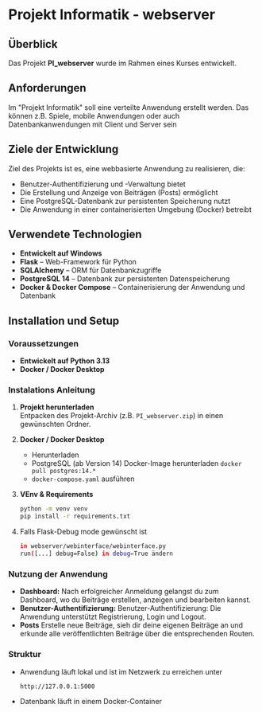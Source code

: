 # Projekt Informatik - webserver

## Überblick

Das Projekt **PI_webserver** wurde im Rahmen eines Kurses entwickelt. 

## Anforderungen

Im "Projekt Informatik" soll eine verteilte Anwendung erstellt werden. Das können z.B. Spiele, mobile Anwendungen oder auch Datenbankanwendungen mit Client und Server sein

## Ziele der Entwicklung
Ziel des Projekts ist es, eine webbasierte Anwendung zu realisieren, die:
- Benutzer-Authentifizierung und -Verwaltung bietet
- Die Erstellung und Anzeige von Beiträgen (Posts) ermöglicht
- Eine PostgreSQL-Datenbank zur persistenten Speicherung nutzt
- Die Anwendung in einer containerisierten Umgebung (Docker) betreibt

## Verwendete Technologien

- **Entwickelt auf Windows**
- **Flask** – Web-Framework für Python
- **SQLAlchemy** – ORM für Datenbankzugriffe
- **PostgreSQL 14** – Datenbank zur persistenten Datenspeicherung
- **Docker & Docker Compose** – Containerisierung der Anwendung und Datenbank

## Installation und Setup

### Voraussetzungen
- **Entwickelt auf Python 3.13**
- **Docker / Docker Desktop**

### Instalations Anleitung

1. **Projekt herunterladen**  
   Entpacken des Projekt-Archiv (z.B. `PI_webserver.zip`) in einen gewünschten Ordner.

2. **Docker / Docker Desktop**
   - Herunterladen
   - PostgreSQL (ab Version 14) Docker-Image herunterladen 
   ``docker pull postgres:14.*`` 
   - ``docker-compose.yaml`` ausführen
3. **VEnv & Requirements**
    ```bash
   python -m venv venv
   pip install -r requirements.txt
4. Falls Flask-Debug mode gewünscht ist
   ```bash
   in webserver/webinterface/webinterface.py 
   run([...] debug=False) in debug=True ändern  

### Nutzung der Anwendung 
- **Dashboard:**
Nach erfolgreicher Anmeldung gelangst du zum Dashboard, wo du Beiträge erstellen, anzeigen und bearbeiten kannst.
- **Benutzer-Authentifizierung:**
Benutzer-Authentifizierung:
Die Anwendung unterstützt Registrierung, Login und Logout.
- **Posts**
Erstelle neue Beiträge, sieh dir deine eigenen Beiträge an und erkunde alle veröffentlichten Beiträge über die entsprechenden Routen.

### Struktur

- Anwendung läuft lokal und ist im Netzwerk zu erreichen unter 
   ```html
   http://127.0.0.1:5000
-  Datenbank läuft in einem Docker-Container
